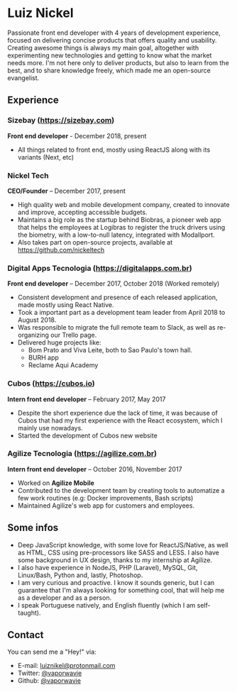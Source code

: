 # Luiz Nickel

Passionate front end developer with 4 years of development experience, focused on delivering concise products that offers quality and usability. Creating awesome things is always my main goal, altogether with experimenting new technologies and getting to know what the market needs more. I'm not here only to deliver products, but also to learn from the best, and to share knowledge freely, which made me an open-source evangelist.

## Experience

### Sizebay (https://sizebay.com)

**Front end developer** - December 2018, present

* All things related to front end, mostly using ReactJS along with its variants (Next, etc)

### Nickel Tech

**CEO/Founder** – December 2017, present

* High quality web and mobile development company, created to innovate and improve, accepting accessible budgets.
* Maintains a big role as the startup behind Biobras, a pioneer web app that helps the employees at Logibras to register the truck drivers using the biometry, with a low-to-null latency, integrated with Modallport.
* Also takes part on open-source projects, available at https://github.com/nickeltech

### Digital Apps Tecnologia (https://digitalapps.com.br)

**Front end developer** – December 2017, October 2018 (Worked remotely)

* Consistent development and presence of each released application, made mostly using React Native.
* Took a important part as a development team leader from April 2018 to August 2018.
* Was responsible to migrate the full remote team to Slack, as well as re-organizing our Trello page.
* Delivered huge projects like: 
  * Bom Prato and Viva Leite, both to Sao Paulo's town hall.
  * BURH app
  * Reclame Aqui Academy

### Cubos (https://cubos.io)

**Intern front end developer** – February 2017, May 2017

* Despite the short experience due the lack of time, it was because of Cubos that had my first experience with the React ecosystem, which I mainly use nowadays.
* Started the development of Cubos new website

### Agilize Tecnologia (https://agilize.com.br)

**Intern front end developer** – October 2016, November 2017

* Worked on **Agilize Mobile**
* Contributed to the development team by creating tools to automatize a few work routines (e.g: Docker improvements, Bash scripts)
* Maintained Agilize's web app for customers and employees.

## Some infos

* Deep JavaScript knowledge, with some love for ReactJS/Native, as well as HTML, CSS using pre-processors like SASS and LESS. I also have some background in UX design, thanks to my internship at Agilize.
* I also have experience in NodeJS, PHP (Laravel), MySQL, Git, Linux/Bash, Python and, lastly, Photoshop.
* I am very curious and proactive. I know it sounds generic, but I can guarantee that I'm always looking for something cool, that will help me as a developer and as a person.
* I speak Portuguese natively, and English fluently (which I am self-taught).

## Contact

You can send me a "Hey!" via:

* E-mail: luiznikel@protonmail.com
* Twitter: [@vaporwavie](https://twitter.com/vaporwavie)
* Github: [@vaporwavie](https://github.com/vaporwavie)

